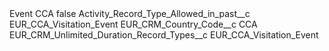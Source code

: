 <?xml version="1.0" encoding="UTF-8"?>
<CustomMetadata xmlns="http://soap.sforce.com/2006/04/metadata" xmlns:xsi="http://www.w3.org/2001/XMLSchema-instance" xmlns:xsd="http://www.w3.org/2001/XMLSchema">
    <label>Event CCA</label>
    <protected>false</protected>
    <values>
        <field>Activity_Record_Type_Allowed_in_past__c</field>
        <value xsi:type="xsd:string">EUR_CCA_Visitation_Event</value>
    </values>
    <values>
        <field>EUR_CRM_Country_Code__c</field>
        <value xsi:type="xsd:string">CCA</value>
    </values>
    <values>
        <field>EUR_CRM_Unlimited_Duration_Record_Types__c</field>
        <value xsi:type="xsd:string">EUR_CCA_Visitation_Event</value>
    </values>
</CustomMetadata>
